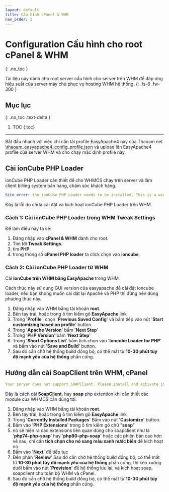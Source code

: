 ```yaml
---
layout: default
title: Cấu hình cPanel & WHM
nav_order: 2
---
```


# Configuration Cấu hình cho root cPanel & WHM
{: .no_toc }

Tài liệu này dành cho root server cấu hình cho server trên WHM để đáp ứng hiệu suất của server máy chủ phục vụ hosting WHM hệ thống.
{: .fs-6 .fw-300 }

## Mục lục
{: .no_toc .text-delta }

1. TOC
{:toc}

---

Bắt đầu nhanh với việc chỉ cần tải profile EasyApache4 này của Thaoam.net [\thaoam_easyapache4_config_profile.json](https://github.com/just-the-docs/just-the-docs/tree/main/thaoam_easyapache4_config_profile.json) và upload lên EasyApache4 profile của server WHM và cho chạy mặc định profile này.

## Cài ionCube PHP Loader

ionCube PHP Loader cân thiết để cho WHMCS chạy trên server và làm client billing system bán hàng, chăm sóc khách hàng.


```yaml
Site error: the ionCube PHP Loader needs to be installed. This is a widely used PHP extension for running ionCube protected PHP code, website security and malware blocking. Please visit get-loader.ioncube.com for install assistance.
```
Đây là lỗi do chưa cài đặt và kích hoạt ionCube PHP Loader trên WHM.

### Cách 1: Cài ionCube PHP Loader trong WHM Tweak Settings

Để làm điều này ta sẽ:
1. Đăng nhập vào **cPanel & WHM** dành cho root.
2. Tìm tới **Tweak Settings**.
3. tìm **PHP**.
4. trong thông số **cPanel PHP loader** ta click chọn vào **ioncube**.

### Cách 2: Cài ionCube PHP Loader từ WHM 

Cài **IonCube trên WHM bằng EasyApache** trong WHM

Cách thức này sử dung GUI version của easyapache để cài đặt ioncube loader, nếu bạn không muốn cài đặt lại Apache và PHP thì đừng nên dùng phương thức này.

1. Đăng nhập vào WHM bằng tài khoản **root**.
2. Bên tay trái, hoặc trong ô tìm kiếm gõ **EasyApache** link
3. Trong '**Profile**', chọn '**Previous Saved Config**' và bấm tiếp vào nút '**Start customizing based on profile**' button.
4. Trong '**Apache Version**' bấm '**Next Step**'
5. Trong '**PHP Version**' bấm '**Next Step**'
6. Trong '**Short Options List**' bấm tích chọn vào '**Ioncube Loader for PHP**' và bấm vào nút '**Save and Build**' button.
7. Sau đó cần chờ hệ thống build đồng bộ, có thể mất từ **10-30 phút tùy độ mạnh yếu của hệ thống** phần cứng.

## Hướng dẫn cài SoapClient trên WHM, cPanel
```yaml
Your server does not support SOAPClient. Please install and activate it 
```
Đây là cách cài **SoapClient**, hay **soap** php extention khi cần thiết các module của WHMCS cần dùng tới.

1. Đăng nhập vào WHM bằng tài khoản **root**.
2. Bên tay trái, hoặc trong ô tìm kiếm gõ **EasyApache** link
3. Trong '**Currently Installed Packages**' Bấm vào nút '**Customize**' button.
4. Bấm vào '**PHP Extensions**' trong ô tìm kiếm gõ chữ "**soap**"
5. nó sẽ hiện ra các extensions liên quan dùng cho soapclient như là '**php74-php-soap**' hay '**php80-php-soap**' hoặc các phiên bản cao hơn về sau, chỉ cần **tích chọn cho nó sang màu xanh nước biển** để kích hoạt nó.
6. Bấm vào '**Next**' để tiếp tục
7. Đến phần '**Review**' Sau đó cần chờ hệ thống build đồng bộ, có thể mất từ **10-30 phút tùy độ mạnh yếu của hệ thống** phần cứng. thì kéo xuống dưới bấm vào nút '**Provision**' để hệ thống lưu lại, và kích hoạt soap, soapclient cho toàn bộ WHM và cPanel.
8. Sau đó cần chờ hệ thống build đồng bộ, có thể mất từ **10-30 phút tùy độ mạnh yếu của hệ thống** phần cứng.
